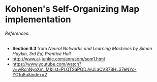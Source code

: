 # Kohonen's Self-Organizing Map implementation

###### References:
* __Section 9.3__ from _Neural Networks and Learning Machines by Simon Haykin, 3rd Ed, Prentice Hall_
* http://www.ai-junkie.com/ann/som/som1.html
* https://www.youtube.com/watch?v=wRcnNyoXm_M&list=PLQTSaPQDJvULaCV878HL37eNYo-YC1q8u&index=2
